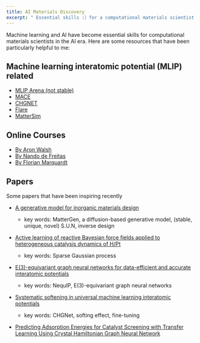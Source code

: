 ```yaml
---
title: AI Materials Discovery
excerpt: " Essential skills :）for a computational materials scientist in the AI ​​era "
---
```


Machine learning and AI have become essential skills for computational materials scientists in the AI era. Here are some resources that have been particularly helpful to me:

## Machine learning interatomic potential (MLIP) related
* [MLIP Arena (not stable)](https://huggingface.co/spaces/atomind/mlip-arena)
* [MACE](https://github.com/ACEsuit/mace)
* [CHGNET](https://github.com/CederGroupHub/chgnet)
* [Flare](https://github.com/mir-group/flare)
* [MatterSim](https://github.com/microsoft/mattersim?tab=readme-ov-file)
  

## Online Courses 

* [By Aron Walsh](https://aronwalsh.github.io/MLforMaterials/Overview.html)
* [By 
Nando de Freitas](https://www.youtube.com/watch?v=4vGiHC35j9s)
* [By Florian Marquardt](https://www.youtube.com/watch?v=qMp3s7D_8Xw&list=PLemsnf33Vij4eFWwtoQCrt9AHjLe3uo9_)


## Papers

Some papers that have been inspiring recently

* [A generative model for inorganic materials design](https://www.nature.com/articles/s41586-025-08628-5)

	* key words: MatterGen, a diffusion-based generative model, (stable, unique, novel) S.U.N, inverse design
* [Active learning of reactive Bayesian force fields applied to heterogeneous catalysis dynamics of H/Pt](https://doi.org/10.1038/s41467-022-32294-0)
    * key words: Sparse Gaussian process
* [E(3)-equivariant graph neural networks for data-efficient and accurate interatomic potentials](https://doi.org/10.1038/s41467-022-29939-5)

    *  key words: NequIP, E(3)-equivariant graph neural networks
* [Systematic softening in universal machine learning interatomic potentials](https://www.nature.com/articles/s41524-024-01500-6)

	*  key words:	CHGNet, softing effect, fine-tuning

* [Predicting Adsorption Energies for Catalyst Screening
with Transfer Learning Using Crystal Hamiltonian
Graph Neural Network](https://s3.us-east-1.amazonaws.com/climate-change-ai/papers/neurips2023/125/paper.pdf)